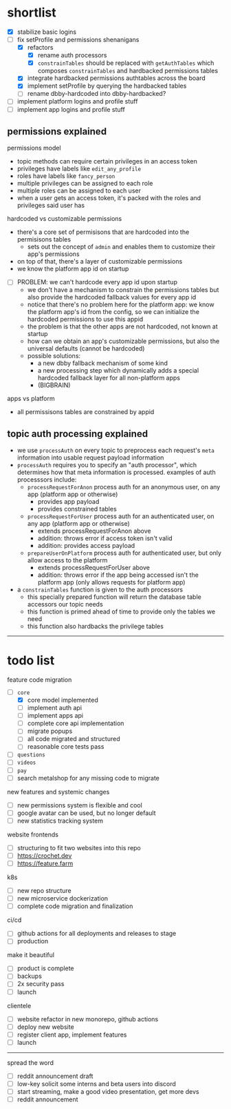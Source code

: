 
# shortlist

- [x] stabilize basic logins
- [ ] fix setProfile and permissions shenanigans
  - [x] refactors
    - [x] rename auth processors
    - [x] `constrainTables` should be replaced with `getAuthTables` which composes `constrainTables` and hardbacked permissions tables
  - [x] integrate hardbacked permissions authtables across the board
  - [x] implement setProfile by querying the hardbacked tables
  - [ ] rename dbby-hardcoded into dbby-hardbacked?
- [ ] implement platform logins and profile stuff
- [ ] implement app logins and profile stuff

## permissions explained

permissions model
- topic methods can require certain privileges in an access token
- privileges have labels like `edit_any_profile`
- roles have labels like `fancy_person`
- multiple privileges can be assigned to each role
- multiple roles can be assigned to each user
- when a user gets an access token, it's packed with the roles and privileges said user has

hardcoded vs customizable permissions
- there's a core set of permisisons that are hardcoded into the permisisons tables
  - sets out the concept of `admin` and enables them to customize their app's permissions
- on top of that, there's a layer of customizable permissions
- we know the platform app id on startup
- [ ] PROBLEM: we can't hardcode every app id upon startup
  - we don't have a mechanism to constrain the permissions tables but also provide the hardcoded fallback values for every app id
  - notice that there's no problem here for the platform app: we know the platform app's id from the config, so we can initialize the hardcoded permissions to use this appid
  - the problem is that the other apps are not hardcoded, not known at startup
  - how can we obtain an app's customizable permissions, but also the universal defaults (cannot be hardcoded)
  - possible solutions:
    - a new dbby fallback mechanism of some kind
    - a new processing step which dynamically adds a special hardcoded fallback layer for all non-platform apps
    - (BIGBRAIN) 

apps vs platform
- all permissisons tables are constrained by appid

## topic auth processing explained

- we use `processAuth` on every topic to preprocess each request's `meta` information into usable request payload information
- `processAuth` requires you to specify an "auth processor", which determines how that meta information is processed. examples of auth processsors include:
  - `processRequestForAnon` process auth for an anonymous user, on any app (platform app or otherwise)
    - provides app payload
    - provides constrained tables
  - `processRequestForUser` process auth for an authenticated user, on any app (platform app or otherwise)
    - extends processRequestForAnon above
    - addition: throws error if access token isn't valid
    - addition: provides access payload
  - `prepareUserOnPlatform` process auth for authenticated user, but only allow access to the platform
    - extends processRequestForUser above
    - addition: throws error if the app being accessed isn't the platform app (only allows requests for platform app)
- a `constrainTables` function is given to the auth processors
  - this specially prepared function will return the database table accessors our topic needs
  - this function is primed ahead of time to provide only the tables we need
  - this function also hardbacks the privilege tables

---------------------------

# todo list

feature code migration
- [ ] `core`
  - [x] core model implemented
  - [ ] implement auth api
  - [ ] implement apps api
  - [ ] complete core api implementation
  - [ ] migrate popups
  - [ ] all code migrated and structured
  - [ ] reasonable core tests pass
- [ ] `questions`
- [ ] `videos`
- [ ] `pay`
- [ ] search metalshop for any missing code to migrate

new features and systemic changes
- [ ] new permissions system is flexible and cool
- [ ] google avatar can be used, but no longer default
- [ ] new statistics tracking system

website frontends
- [ ] structuring to fit two websites into this repo
- [ ] https://crochet.dev
- [ ] https://feature.farm

k8s
- [ ] new repo structure
- [ ] new microservice dockerization
- [ ] complete code migration and finalization

ci/cd
- [ ] github actions for all deployments and releases to stage
- [ ] production

make it beautiful
- [ ] product is complete
- [ ] backups
- [ ] 2x security pass
- [ ] launch

clientele
- [ ] website refactor in new monorepo, github actions
- [ ] deploy new website
- [ ] register client app, implement features
- [ ] launch

--------

spread the word
- [ ] reddit announcement draft
- [ ] low-key solicit some interns and beta users into discord
- [ ] start streaming, make a good video presentation, get more devs
- [ ] reddit announcement

